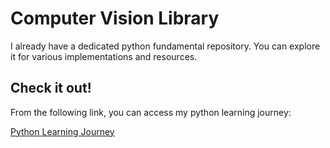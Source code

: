 # Computer Vision Library

I already have a dedicated python fundamental repository. You can explore it for various implementations and resources.

## Check it out!

From the following link, you can access my python learning journey:

[Python Learning Journey](https://github.com/avarshvir/Python-Learning-Journey)
